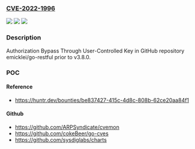 ### [CVE-2022-1996](https://cve.mitre.org/cgi-bin/cvename.cgi?name=CVE-2022-1996)
![](https://img.shields.io/static/v1?label=Product&message=emicklei%2Fgo-restful&color=blue)
![](https://img.shields.io/static/v1?label=Version&message=n%2Fa&color=blue)
![](https://img.shields.io/static/v1?label=Vulnerability&message=CWE-639%20Authorization%20Bypass%20Through%20User-Controlled%20Key&color=brighgreen)

### Description

Authorization Bypass Through User-Controlled Key in GitHub repository emicklei/go-restful prior to v3.8.0.

### POC

#### Reference
- https://huntr.dev/bounties/be837427-415c-4d8c-808b-62ce20aa84f1

#### Github
- https://github.com/ARPSyndicate/cvemon
- https://github.com/cokeBeer/go-cves
- https://github.com/sysdiglabs/charts

